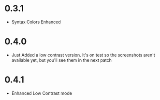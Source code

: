 # 0.3.1

-   Syntax Colors Enhanced

# 0.4.0

-   Just Added a low contrast version. It's on test so the screenshots aren't available yet, but you'll see them in the next patch

# 0.4.1
-   Enhanced Low Contrast mode